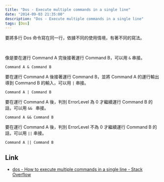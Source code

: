 ```yaml
---
title: "Dos - Execute multiple commands in a single line"
date: "2014-09-03 21:35:00"
description: "Dos - Execute multiple commands in a single line"
tags: [Dos]
---
```



要將多行 Dos 命令寫在同一行，依據不同的使用情境，有著不同的寫法。  

<!-- More -->

<br/>

像是要在運行 Command A 完後接著運行 Command B，可以用 `&` 串接。  

    Command A & Command B


要在運行 Command A 後接著運行 Command B，並將 Command A 的運行輸出導到 Command B 的輸入，可以用 `|` 串接。   

    Command A | Command B


要在運行 Command A 後，判別 ErrorLevel 為 0 才繼續運行 Command B 的話，可以用 `&& ` 串接。  

    Command A && Command B


要在運行 Command A 後，判別 ErrorLevel 不為 0 才繼續運行 Command B 的話，可以用 `||` 串接。

    Command A || Command B


Link
----
* [dos - How to execute multiple commands in a single line - Stack Overflow](http://stackoverflow.com/questions/13719174/how-to-execute-multiple-commands-in-a-single-line)
